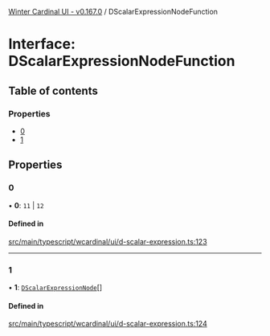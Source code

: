 [Winter Cardinal UI - v0.167.0](../index.md) / DScalarExpressionNodeFunction

# Interface: DScalarExpressionNodeFunction

## Table of contents

### Properties

- [0](DScalarExpressionNodeFunction.md#0)
- [1](DScalarExpressionNodeFunction.md#1)

## Properties

### 0

• **0**: ``11`` \| ``12``

#### Defined in

[src/main/typescript/wcardinal/ui/d-scalar-expression.ts:123](https://github.com/winter-cardinal/winter-cardinal-ui/blob/v0.167.0/src/main/typescript/wcardinal/ui/d-scalar-expression.ts#L123)

___

### 1

• **1**: [`DScalarExpressionNode`](../index.md#dscalarexpressionnode)[]

#### Defined in

[src/main/typescript/wcardinal/ui/d-scalar-expression.ts:124](https://github.com/winter-cardinal/winter-cardinal-ui/blob/v0.167.0/src/main/typescript/wcardinal/ui/d-scalar-expression.ts#L124)
